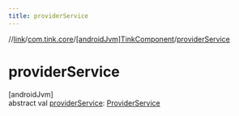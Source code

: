 ```yaml
---
title: providerService
---
```

//[link](../../../index.html)/[com.tink.core](../index.html)/[[androidJvm]TinkComponent](index.html)/[providerService](provider-service.html)



# providerService



[androidJvm]\
abstract val [providerService](provider-service.html): [ProviderService](../../com.tink.service.provider/[android-jvm]-provider-service/index.html)





